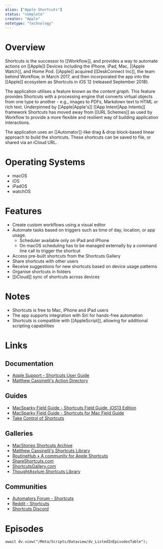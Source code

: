 ```yaml
---
alias: ["Apple Shortcuts"]
status: "complete"
creator: "Apple"
notetype: "technology"
---
```

 
# Overview
Shortcuts is the successor to [[Workflow]], and provides a way to automate actions on [[Apple]] Devices including the iPhone, iPad, Mac, [[Apple Watch]], and Home Pod. [[Apple]] acquired [[DeskConnect Inc]], the team behind Workflow, in March 2017, and then incorporated the app into the [[Apple]] ecosystem as Shortcuts in iOS 12 (released September 2018).

The application utilises a feature known as the *content graph*. This feature provides Shortcuts with a processing engine that converts virtual objects from one type to another - e.g.,  images to PDFs, Markdown text to HTML or rich text. Underpinned by [[Apple|Apple's]] [[App Intent\|App Intents]] framework Shortcuts has moved away from [[URL Schemes]] as used by Workflow to provide a more flexible and resilient way of building application interactions.

The application uses an [[Automator]]-like drag & drop block-based linear approach to build the shortcuts. These shortcuts can be saved to file, or shared via an iCloud URL.

# Operating Systems
- macOS
- iOS
- iPadOS
- watchOS

# Features
- Create custom workflows using a visual editor
- Automate tasks based on triggers such as time of day, location, or app usage.
	- Scheduler available only on iPad and iPhone
	- On macOS scheduling has to be managed externally by a command line call to trigger the shortcut
- Access pre-built shortcuts from the Shortcuts Gallery
- Share shortcuts with other users
- Receive suggestions for new shortcuts based on device usage patterns
- Organise shortcuts in folders
- [[iCloud]] sync of shortcuts across devices


# Notes
- Shortcuts is free to Mac, iPhone and iPad users
- The app supports integration with Siri for hands-free automation
- Shortcuts is compatible with [[AppleScript]], allowing for additional scripting capabilities

# Links
## Documentation
- [Apple Support - Shortcuts User Guide](https://support.apple.com/en-gb/guide/shortcuts/welcome/ios)
- [Matthew Cassinelli's Action Directory](https://matthewcassinelli.com/sirishortcuts/actions/)

## Guides
- [MacSparky Field Guide - Shortcuts Field Guide, iOS13 Edition](https://learn.macsparky.com/p/shortcuts13)
- [MacSparky Field Guide - Shortcuts for Mac Field Guide](https://learn.macsparky.com/p/shortcutsmac)
- [Take Control of Shortcuts](https://www.takecontrolbooks.com/shortcuts/)

## Galleries
- [MacStories Shortcuts Archive](https://www.macstories.net/shortcuts/)
- [Matthew Cassinelli's Shortcuts Library](https://matthewcassinelli.com/sirishortcuts/library/)
- [RoutineHub • A community for Apple Shortcuts](https://routinehub.co)
- [ShareShortcuts.com](https://shareshortcuts.com)
- [ShortcutsGallery.com](https://shortcutsgallery.com)
- [ThoughtAsylum Shortcuts Library](https://www.thoughtasylum.com/shortcuts/library/)

## Communities
- [Automators Forum - Shortcuts](https://talk.automators.fm/c/shortcuts/14)
- [Reddit - Shortcuts](https://www.reddit.com/r/shortcuts/)
- [Shortcuts Discord](https://discord.com/invite/rw8FSaq)

# Episodes
```dataviewjs
await dv.view("/Meta/Scripts/Dataview/dv_ListedInEpisodesTable");
```
